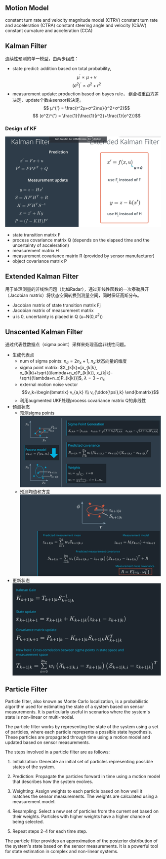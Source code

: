## Motion Model
constant turn rate and velocity magnitude model (CTRV)
constant turn rate and acceleration (CTRA)
constant steering angle and velocity (CSAV)
constant curvature and acceleration (CCA)

## Kalman Filter
连续性预测的单一模型，由两步组成：
- state predict: addition based on total probability,
$$ μ^{'} \propto μ+\nu$$
$$(σ^2)^{'} \propto σ^2 + r^2$$
- measurement update: production based on bayes rule，
组合权重由方差决定，update个数由sensor数决定。
$$ μ^{'} = \frac{r^2μ+σ^2\nu}{r^2+σ^2}$$
$$ (σ^2)^{'} = \frac{1}{\frac{1}{r^2}+\frac{1}{σ^2}}$$

### Design of KF
![](../docs/img/EKF.PNG)
- state transition matrix F
- process covariance matrix Q (depends on the elapsed time and the uncertainty of acceleration)
- measurement matrix H
- measurement covariance matrix R (provided by sensor manufacturer)
- object covariance matrix P

## Extended Kalman Filter
用于处理测量的非线性问题（比如Radar），通过非线性函数的一次泰勒展开（Jacobian matrix）将状态空间转换到测量空间，同时保证高斯分布。
- Jacobian matrix of state transition matrix Fj
- Jacobian matrix of measurement matrix
- u is 0, uncertainty is placed in Q (u~N(0,$\sigma^2$))

## Unscented Kalman Filter
通过代表性数据点（sigma point）采样来处理高度非线性问题。
- 生成代表点
    - num of sigma points: $n_{\sigma}=2n_x+1$, $n_x$:状态向量的维度
    - sigma point matrix: $X_{k|k}=[x_{k|k}, x_{k|k}+\sqrt{(\lambda+n_x)P_{k|k}}, x_{k|k}-\sqrt{(\lambda+n_x)P_{k|k}}]$, $\lambda=3-n_x$
    - external motion noise vector
    $$v_k=\begin{bmatrix} v_{a,k} \\\ v_{\ddot{\psi},k} \end{bmatrix}$$
    - 利用augmented UKF处理process covariance matrix Q的非线性
- 预测状态
    - 预测sigma points
![](../docs/img/UKF_predict.PNG)
    - 预测均值和方差
![](../docs/img/UKF_predict_mean_covariance.PNG)
- 更新状态
![](../docs/img/UKF_update.PNG)


## Particle Filter
Particle filter, also known as Monte Carlo localization, is a probabilistic algorithm used for estimating the state of a system based on sensor measurements. It is particularly useful in scenarios where the system's state is non-linear or multi-modal.

The particle filter works by representing the state of the system using a set of particles, where each particle represents a possible state hypothesis. These particles are propagated through time using a motion model and updated based on sensor measurements.

The steps involved in a particle filter are as follows:

1. Initialization: Generate an initial set of particles representing possible states of the system.

2. Prediction: Propagate the particles forward in time using a motion model that describes how the system evolves.

3. Weighting: Assign weights to each particle based on how well it matches the sensor measurements. The weights are calculated using a measurement model.

4. Resampling: Select a new set of particles from the current set based on their weights. Particles with higher weights have a higher chance of being selected.

5. Repeat steps 2-4 for each time step.

The particle filter provides an approximation of the posterior distribution of the system's state based on the sensor measurements. It is a powerful tool for state estimation in complex and non-linear systems.



